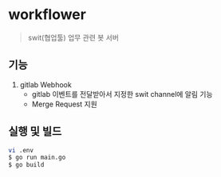 
# workflower
>
> swit(협업툴) 업무 관련 봇 서버

## 기능

1. gitlab Webhook
    - gitlab 이벤트를 전달받아서 지정한 swit channel에 알림 기능
    - Merge Request 지원

## 실행 및 빌드

```bash
vi .env
$ go run main.go
$ go build
```
